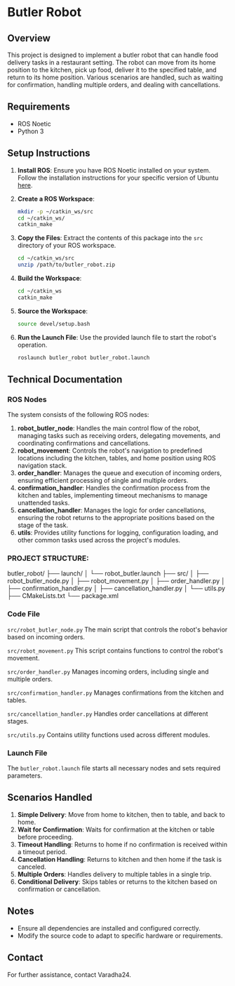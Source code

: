 
# Butler Robot

## Overview
This project is designed to implement a butler robot that can handle food delivery tasks in a restaurant setting. The robot can move from its home position to the kitchen, pick up food, deliver it to the specified table, and return to its home position. Various scenarios are handled, such as waiting for confirmation, handling multiple orders, and dealing with cancellations.

## Requirements
- ROS Noetic
- Python 3

## Setup Instructions

1. **Install ROS**: Ensure you have ROS Noetic installed on your system. Follow the installation instructions for your specific version of Ubuntu [here](http://wiki.ros.org/noetic/Installation/Ubuntu).

2. **Create a ROS Workspace**:
   ```sh
   mkdir -p ~/catkin_ws/src
   cd ~/catkin_ws/
   catkin_make
   ```

3. **Copy the Files**: Extract the contents of this package into the `src` directory of your ROS workspace.
   ```sh
   cd ~/catkin_ws/src
   unzip /path/to/butler_robot.zip
   ```

4. **Build the Workspace**:
   ```sh
   cd ~/catkin_ws
   catkin_make
   ```

5. **Source the Workspace**:
   ```sh
   source devel/setup.bash
   ```

6. **Run the Launch File**: Use the provided launch file to start the robot's operation.
   ```sh
   roslaunch butler_robot butler_robot.launch
   ```

## Technical Documentation

### ROS Nodes
The system consists of the following ROS nodes:

1. **robot_butler_node**: Handles the main control flow of the robot, managing tasks such as receiving orders, delegating movements, and coordinating confirmations and cancellations.
2. **robot_movement**: Controls the robot's navigation to predefined locations including the kitchen, tables, and home position using ROS navigation stack.
3. **order_handler**: Manages the queue and execution of incoming orders, ensuring efficient processing of single and multiple orders.
4. **confirmation_handler**: Handles the confirmation process from the kitchen and tables, implementing timeout mechanisms to manage unattended tasks.
5. **cancellation_handler**: Manages the logic for order cancellations, ensuring the robot returns to the appropriate positions based on the stage of the task.
6. **utils**: Provides utility functions for logging, configuration loading, and other common tasks used across the project's modules.

### PROJECT STRUCTURE:
butler_robot/
├── launch/
│   └── robot_butler.launch
├── src/
│   ├── robot_butler_node.py
│   ├── robot_movement.py
│   ├── order_handler.py
│   ├── confirmation_handler.py
│   ├── cancellation_handler.py
│   └── utils.py
├── CMakeLists.txt
└── package.xml

### Code File
`src/robot_butler_node.py` The main script that controls the robot's behavior based on incoming orders.

`src/robot_movement.py` This script contains functions to control the robot's movement.

`src/order_handler.py` Manages incoming orders, including single and multiple orders.

`src/confirmation_handler.py` Manages confirmations from the kitchen and tables.

`src/cancellation_handler.py` Handles order cancellations at different stages.

`src/utils.py` Contains utility functions used across different modules.

### Launch File
The `butler_robot.launch` file starts all necessary nodes and sets required parameters.

## Scenarios Handled

1. **Simple Delivery**: Move from home to kitchen, then to table, and back to home.
2. **Wait for Confirmation**: Waits for confirmation at the kitchen or table before proceeding.
3. **Timeout Handling**: Returns to home if no confirmation is received within a timeout period.
4. **Cancellation Handling**: Returns to kitchen and then home if the task is canceled.
5. **Multiple Orders**: Handles delivery to multiple tables in a single trip.
6. **Conditional Delivery**: Skips tables or returns to the kitchen based on confirmation or cancellation.

## Notes
- Ensure all dependencies are installed and configured correctly.
- Modify the source code to adapt to specific hardware or requirements.

## Contact
For further assistance, contact Varadha24.

